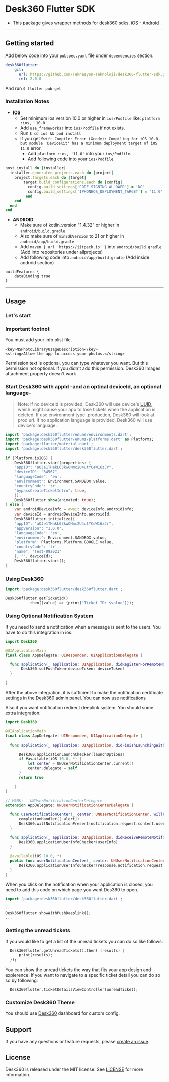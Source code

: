 # Desk360 Flutter SDK
* This package gives wrapper methods for desk360 sdks. [iOS](https://github.com/Teknasyon-Teknoloji/desk360-ios-sdk) - [Android](https://github.com/Teknasyon-Teknoloji/desk360-android-sdk)

---

## Getting started

Add below code into your `pubspec.yaml` file under `dependencies` section.

```yml
desk360flutter:
    git:
      url: https://github.com/Teknasyon-Teknoloji/desk360-flutter-sdk.git
      ref: 2.0.0
```

And run `$ flutter pub get`

### Installation Notes

* **IOS**
    - Set minimum ios version 10.0 or higher in `ios/Podfile` like: `platform :ios, '10.0'`
    - Add `use_frameworks!` into `ios/Podfile` if not exists.
    - Run `$ cd ios && pod install`
    - If you get `Swift Compiler Error (Xcode): Compiling for iOS 10.0, but module 'DeviceKit' has a minimum deployment target of iOS 11.0` error.
        - Add `platform :ios, '11.0'` into your `ios/Podfile`.
        - Add following code into your `ios/Podfile`.
```ruby
post_install do |installer|
  installer.generated_projects.each do |project|
    project.targets.each do |target|
        target.build_configurations.each do |config|
          config.build_settings['CODE_SIGNING_ALLOWED'] = 'NO'
          config.build_settings['IPHONEOS_DEPLOYMENT_TARGET'] = '11.0'
         end
    end
  end
end
```

* **ANDROID**
    - Make sure of kotlin_version "1.4.32" or higher in `android/build.gradle`
    - Also make sure of `minSdkVersion` to 21 or higher in `android/app/build.gradle`
    - Add `maven { url 'https://jitpack.io' }` into `android/build.gradle` (Add into repositories under allprojects)
    - Add following code into `android/app/build.gradle` (Add inside android section)
```
buildFeatures {
    dataBinding true
}
```

---

## Usage

### Let's start

### Important footnot

You must add your info.plist file.

```
<key>NSPhotoLibraryUsageDescription</key>
<string>Allow the app to access your photos.</string>
```

Permission text is optional. you can type whatever you want. But this permission not optional. If you didn't add this permission. Desk360 Images attachment property doesn't work

### Start Desk360 with appId -and an optinal deviceId, an optional language-

> Note: If no deviceId is provided, Desk360 will use device's [UUID](https://developer.apple.com/documentation/foundation/uuid), which might cause your app to lose tickets when the application is deleted. If use environment type .production, Desk360 will look at prod url. If no application language is provided, Desk360 will use device's language.

```dart
import 'package:desk360flutter/enums/environments.dart';
import 'package:desk360flutter/enums/platforms.dart' as Platforms;
import 'package:flutter/material.dart';
import 'package:desk360flutter/desk360flutter.dart';

if (Platform.isIOS) {
    Desk360flutter.start(properties: {
    "appID": "aOJe1THakL03kwONmc2U4utYCeW16zJr",
    "deviceID": "34567",
    "languageCode": 'en',
    "environment": Environment.SANDBOX.value,
    "countryCode": 'tr',
    "bypassCreateTicketIntro": true,
    });
    Desk360flutter.show(animated: true);
} else {
    var androidDeviceInfo = await deviceInfo.androidInfo;
    var deviceId = androidDeviceInfo.androidId;
    Desk360flutter.initialize({
    "appID": "aOJe1THakL03kwONmc2U4utYCeW16zJr",
    "appVersion": "1.0.0",
    "languageCode": 'en',
    "environment": Environment.SANDBOX.value,
    "platform": Platforms.Platform.GOOGLE.value,
    "countryCode": 'tr',
    "name": "Test-092021"
    }, "", deviceId);
    Desk360flutter.start();
}
```

### Using Desk360

```dart
import 'package:desk360flutter/desk360flutter.dart';

Desk360flutter.getTicketId()
          .then((value) => {print("Ticket ID: $value")});
```

### Using Optional Notification System

If you need to send a notification when a message is sent to the users. You have to do this integration in ios.

```swift
import Desk360

@UIApplicationMain
final class AppDelegate: UIResponder, UIApplicationDelegate {

  func application(_ application: UIApplication, didRegisterForRemoteNotificationsWithDeviceToken deviceToken: Data) {
       Desk360.setPushToken(deviceToken: deviceToken)
  }

}
```

After the above integration, it is sufficient to make the notification certificate settings in the [Desk360](https://desk360.com/) admin panel. You can now use notifications

Also if you want notification redirect deeplink system. You should some extra integration.

```swift
import Desk360

@UIApplicationMain
final class AppDelegate: UIResponder, UIApplicationDelegate {

  func application(_ application: UIApplication, didFinishLaunchingWithOptions launchOptions: [UIApplication.LaunchOptionsKey: Any]?) -> Bool {

      Desk360.applicationLaunchChecker(launchOptions)
      if #available(iOS 10.0, *) {
          let center = UNUserNotificationCenter.current()
          center.delegate = self
      }
      return true

    }
}

// MARK: - UNUserNotificationCenterDelegate
extension AppDelegate: UNUserNotificationCenterDelegate {

  func userNotificationCenter(_ center: UNUserNotificationCenter, willPresent notification: UNNotification, withCompletionHandler completionHandler: @escaping (UNNotificationPresentationOptions) -> Void) {
      completionHandler([.alert])
      Desk360.willNotificationPresent(notification.request.content.userInfo)
  }

  func application(_ application: UIApplication, didReceiveRemoteNotification userInfo: [AnyHashable: Any], fetchCompletionHandler completionHandler: @escaping (UIBackgroundFetchResult) -> Void) {
      Desk360.applicationUserInfoChecker(userInfo)
  }

  @available(iOS 10.0, *)
  public func userNotificationCenter(_ center: UNUserNotificationCenter, didReceive response: UNNotificationResponse, withCompletionHandler completionHandler: @escaping () -> Void) {
      Desk360.applicationUserInfoChecker(response.notification.request.content.userInfo)
  }
}
```

When you click on the notification when your application is closed, you need to add this code on which page you want Des360 to open.

```dart
import 'package:desk360flutter/desk360flutter.dart';

...
Desk360flutter.showWithPushDeeplink();
...

```

### Getting the unread tickets

If you would like to get a list of the unread tickets you can do so like follows:

```dart
  Desk360flutter.getUnreadTickets().then( (results) {
      print(results);
  });
```

You can show the unread tickets the way that fits your app design and expierence. If you want to navigate to a specific ticket
detail you can do so so by following:

```dart
  Desk360flutter.ticketDetailsViewController(unreadTicket);
```

### Customize Desk360 Theme

You should use [Desk360](https://desk360.com/) dashboard for custom config.

## Support

If you have any questions or feature requests, please [create an issue](https://github.com/Teknasyon-Teknoloji/desk360-flutter-sdk/issues/new).

## License

Desk360 is released under the MIT license. See [LICENSE](https://github.com/Teknasyon-Teknoloji/desk360-flutter-sdk/blob/master/LICENSE) for more information.
